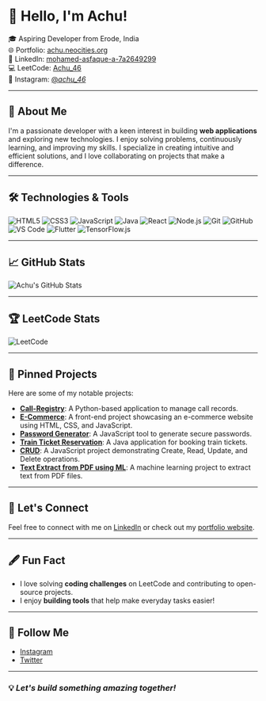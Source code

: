 # 👋 Hello, I'm **Achu**!  

🎓 Aspiring Developer from Erode, India  
🌐 Portfolio: [achu.neocities.org](https://achu.neocities.org/Portfolio/Mohamed_Asfaque.A/PORTFOLIO/)  
💼 LinkedIn: [mohamed-asfaque-a-7a2649299](https://www.linkedin.com/in/mohamed-asfaque-a-7a2649299/)  
💻 LeetCode: [Achu_46](https://leetcode.com/u/Achu_46/)  
📸 Instagram: [@_achu_46_](https://www.instagram.com/_achu_46_/)

---

## 🚀 About Me

I'm a passionate developer with a keen interest in building **web applications** and exploring new technologies. I enjoy solving problems, continuously learning, and improving my skills. I specialize in creating intuitive and efficient solutions, and I love collaborating on projects that make a difference. 

---

## 🛠️ Technologies & Tools

<p>
  <img src="https://img.shields.io/badge/HTML5-E34F26?style=flat&logo=html5&logoColor=white" alt="HTML5" />
  <img src="https://img.shields.io/badge/CSS3-1572B6?style=flat&logo=css3&logoColor=white" alt="CSS3" />
  <img src="https://img.shields.io/badge/JavaScript-F7DF1E?style=flat&logo=javascript&logoColor=black" alt="JavaScript" />
  <img src="https://img.shields.io/badge/Java-007396?style=flat&logo=java&logoColor=white" alt="Java" />
  <img src="https://img.shields.io/badge/React-61DAFB?style=flat&logo=react&logoColor=black" alt="React" />
  <img src="https://img.shields.io/badge/Node.js-339933?style=flat&logo=node.js&logoColor=white" alt="Node.js" />
  <img src="https://img.shields.io/badge/Git-F05032?style=flat&logo=git&logoColor=white" alt="Git" />
  <img src="https://img.shields.io/badge/GitHub-181717?style=flat&logo=github&logoColor=white" alt="GitHub" />
  <img src="https://img.shields.io/badge/VS_Code-007ACC?style=flat&logo=visualstudiocode&logoColor=white" alt="VS Code" />
  <img src="https://img.shields.io/badge/Flutter-02569B?style=flat&logo=flutter&logoColor=white" alt="Flutter" />
  <img src="https://img.shields.io/badge/TensorFlow.js-FF6F00?style=flat&logo=tensorflow&logoColor=white" alt="TensorFlow.js" />
</p>

---

## 📈 GitHub Stats

![Achu's GitHub Stats](https://github-readme-stats.vercel.app/api?username=Achu46&show_icons=true&theme=radical)

---

## 🏆 LeetCode Stats

![LeetCode](https://leetcode-stats-six.vercel.app/api?username=Achu_46&theme=dark&border_radius=10)

---

## 📌 Pinned Projects

Here are some of my notable projects:

- [**Call-Registry**](https://github.com/Achu46/Call-Registry): A Python-based application to manage call records.
- [**E-Commerce**](https://github.com/Achu46/E-Commerce): A front-end project showcasing an e-commerce website using HTML, CSS, and JavaScript.
- [**Password Generator**](https://github.com/Achu46/Password_Generator): A JavaScript tool to generate secure passwords.
- [**Train Ticket Reservation**](https://github.com/Achu46/Train_Ticket_Reservation): A Java application for booking train tickets.
- [**CRUD**](https://github.com/Achu46/CRUD): A JavaScript project demonstrating Create, Read, Update, and Delete operations.
- [**Text Extract from PDF using ML**](https://github.com/Achu46/Text-extract-from-PDF-using-ML): A machine learning project to extract text from PDF files.

---

## 💬 Let's Connect

Feel free to connect with me on [LinkedIn](https://www.linkedin.com/in/mohamed-asfaque-a-7a2649299/) or check out my [portfolio website](https://achu.neocities.org/Portfolio/Mohamed_Asfaque.A/PORTFOLIO/).

---

## 🖋️ Fun Fact

- I love solving **coding challenges** on LeetCode and contributing to open-source projects.
- I enjoy **building tools** that help make everyday tasks easier!

---

## 📱 Follow Me

- [Instagram](https://www.instagram.com/_achu_46_/)
- [Twitter](https://twitter.com/_achu_46_)

---

### 💡 _Let's build something amazing together!_  

